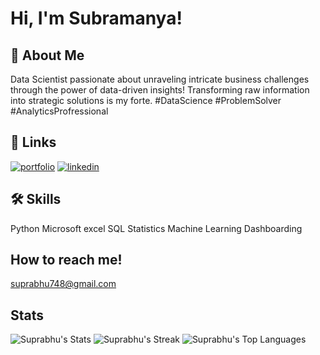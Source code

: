  

# Hi, I'm Subramanya!



## 🚀 About Me
Data Scientist passionate about unraveling intricate business challenges through the power of data-driven insights! Transforming raw information into strategic solutions is my forte. #DataScience #ProblemSolver #AnalyticsProfressional

## 🔗 Links
[![portfolio](https://img.shields.io/badge/my_portfolio-000?style=for-the-badge&logo=ko-fi&logoColor=white)](https://github.com/Suprabhu.com/)
[![linkedin](https://img.shields.io/badge/linkedin-0A66C2?style=for-the-badge&logo=linkedin&logoColor=white)](https://www.linkedin.com/in/subramanya-prabhu-u-s-953475154/)


## 🛠 Skills
Python
Microsoft excel
SQL
Statistics
Machine Learning
Dashboarding


## How to reach me!

suprabhu748@gmail.com


## Stats
![Suprabhu's Stats](https://github-readme-stats.vercel.app/api?username=Suprabhu&theme=prussian&show_icons=true&hide_border=false&count_private=true)
![Suprabhu's Streak](https://github-readme-streak-stats.herokuapp.com/?user=Suprabhu&theme=prussian&hide_border=false)
![Suprabhu's Top Languages](https://github-readme-stats.vercel.app/api/top-langs/?username=Suprabhu&theme=prussian&show_icons=true&hide_border=false&layout=compact)

